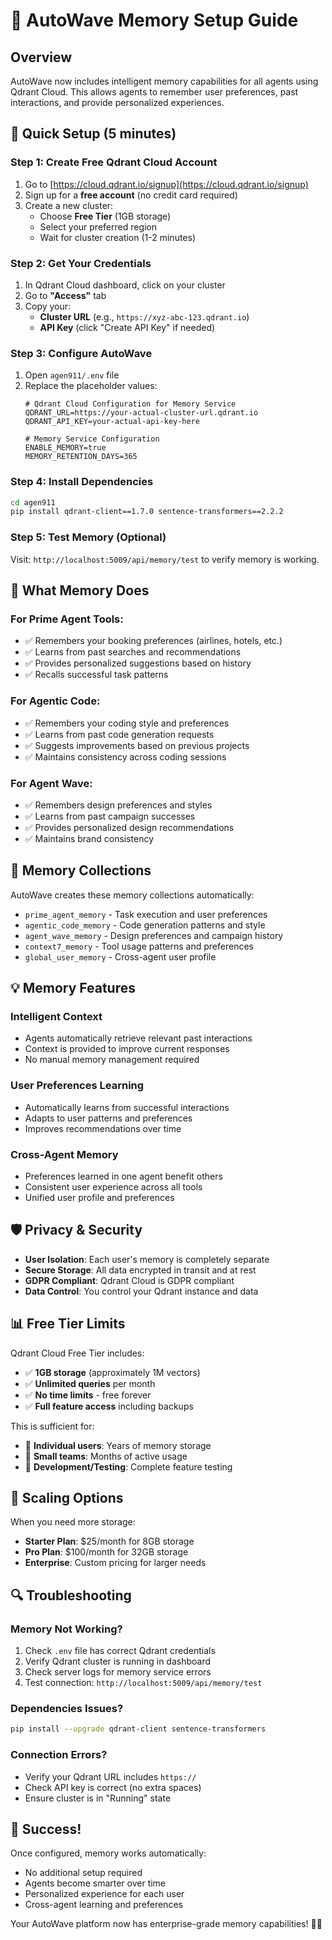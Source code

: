 # 🧠 AutoWave Memory Setup Guide

## Overview
AutoWave now includes intelligent memory capabilities for all agents using Qdrant Cloud. This allows agents to remember user preferences, past interactions, and provide personalized experiences.

## 🚀 Quick Setup (5 minutes)

### Step 1: Create Free Qdrant Cloud Account
1. Go to [https://cloud.qdrant.io/signup](https://cloud.qdrant.io/signup)
2. Sign up for a **free account** (no credit card required)
3. Create a new cluster:
   - Choose **Free Tier** (1GB storage)
   - Select your preferred region
   - Wait for cluster creation (1-2 minutes)

### Step 2: Get Your Credentials
1. In Qdrant Cloud dashboard, click on your cluster
2. Go to **"Access"** tab
3. Copy your:
   - **Cluster URL** (e.g., `https://xyz-abc-123.qdrant.io`)
   - **API Key** (click "Create API Key" if needed)

### Step 3: Configure AutoWave
1. Open `agen911/.env` file
2. Replace the placeholder values:
   ```env
   # Qdrant Cloud Configuration for Memory Service
   QDRANT_URL=https://your-actual-cluster-url.qdrant.io
   QDRANT_API_KEY=your-actual-api-key-here
   
   # Memory Service Configuration
   ENABLE_MEMORY=true
   MEMORY_RETENTION_DAYS=365
   ```

### Step 4: Install Dependencies
```bash
cd agen911
pip install qdrant-client==1.7.0 sentence-transformers==2.2.2
```

### Step 5: Test Memory (Optional)
Visit: `http://localhost:5009/api/memory/test` to verify memory is working.

## 🎯 What Memory Does

### For Prime Agent Tools:
- ✅ Remembers your booking preferences (airlines, hotels, etc.)
- ✅ Learns from past searches and recommendations
- ✅ Provides personalized suggestions based on history
- ✅ Recalls successful task patterns

### For Agentic Code:
- ✅ Remembers your coding style and preferences
- ✅ Learns from past code generation requests
- ✅ Suggests improvements based on previous projects
- ✅ Maintains consistency across coding sessions

### For Agent Wave:
- ✅ Remembers design preferences and styles
- ✅ Learns from past campaign successes
- ✅ Provides personalized design recommendations
- ✅ Maintains brand consistency

## 🔧 Memory Collections

AutoWave creates these memory collections automatically:
- `prime_agent_memory` - Task execution and user preferences
- `agentic_code_memory` - Code generation patterns and style
- `agent_wave_memory` - Design preferences and campaign history
- `context7_memory` - Tool usage patterns and preferences
- `global_user_memory` - Cross-agent user profile

## 💡 Memory Features

### Intelligent Context
- Agents automatically retrieve relevant past interactions
- Context is provided to improve current responses
- No manual memory management required

### User Preferences Learning
- Automatically learns from successful interactions
- Adapts to user patterns and preferences
- Improves recommendations over time

### Cross-Agent Memory
- Preferences learned in one agent benefit others
- Consistent user experience across all tools
- Unified user profile and preferences

## 🛡️ Privacy & Security

- **User Isolation**: Each user's memory is completely separate
- **Secure Storage**: All data encrypted in transit and at rest
- **GDPR Compliant**: Qdrant Cloud is GDPR compliant
- **Data Control**: You control your Qdrant instance and data

## 📊 Free Tier Limits

Qdrant Cloud Free Tier includes:
- ✅ **1GB storage** (approximately 1M vectors)
- ✅ **Unlimited queries** per month
- ✅ **No time limits** - free forever
- ✅ **Full feature access** including backups

This is sufficient for:
- 🎯 **Individual users**: Years of memory storage
- 🎯 **Small teams**: Months of active usage
- 🎯 **Development/Testing**: Complete feature testing

## 🚀 Scaling Options

When you need more storage:
- **Starter Plan**: $25/month for 8GB storage
- **Pro Plan**: $100/month for 32GB storage
- **Enterprise**: Custom pricing for larger needs

## 🔍 Troubleshooting

### Memory Not Working?
1. Check `.env` file has correct Qdrant credentials
2. Verify Qdrant cluster is running in dashboard
3. Check server logs for memory service errors
4. Test connection: `http://localhost:5009/api/memory/test`

### Dependencies Issues?
```bash
pip install --upgrade qdrant-client sentence-transformers
```

### Connection Errors?
- Verify your Qdrant URL includes `https://`
- Check API key is correct (no extra spaces)
- Ensure cluster is in "Running" state

## 🎉 Success!

Once configured, memory works automatically:
- No additional setup required
- Agents become smarter over time
- Personalized experience for each user
- Cross-agent learning and preferences

Your AutoWave platform now has enterprise-grade memory capabilities! 🧠✨
